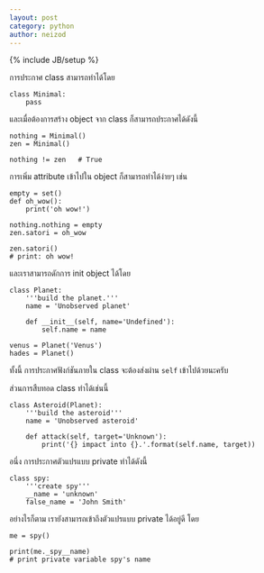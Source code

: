 ```yaml
---
layout: post
category: python
author: neizod
---
```

{% include JB/setup %}

การประกาศ class สามารถทำได้โดย

    class Minimal:
        pass

และเมื่อต้องการสร้าง object จาก class ก็สามารถประกาศได้ดังนี้

    nothing = Minimal()
    zen = Minimal()

    nothing != zen   # True

การเพิ่ม attribute เข้าไปใน object ก็สามารถทำได้ง่ายๆ เช่น

    empty = set()
    def oh_wow():
        print('oh wow!')

    nothing.nothing = empty
    zen.satori = oh_wow

    zen.satori()
    # print: oh wow!

และเราสามารถดักการ init object ได้โดย

    class Planet:
        '''build the planet.'''
        name = 'Unobserved planet'

        def __init__(self, name='Undefined'):
            self.name = name

    venus = Planet('Venus')
    hades = Planet()

ทั้งนี้ การประกาศฟังก์ชันภายใน class จะต้องส่งผ่าน `self` เข้าไปด้วยนะครับ

ส่วนการสืบทอด class ทำได้เช่นนี้

    class Asteroid(Planet):
        '''build the asteroid'''
        name = 'Unobserved asteroid'

        def attack(self, target='Unknown'):
            print('{} impact into {}.'.format(self.name, target))

อนึ่ง การประกาศตัวแปรแบบ private ทำได้ดังนี้

    class spy:
        '''create spy'''
        __name = 'unknown'
        false_name = 'John Smith'

อย่างไรก็ตาม เรายังสามารถเข้าถึงตัวแปรแบบ private ได้อยู่ดี โดย

    me = spy()

    print(me._spy__name)
    # print private variable spy's name 
